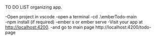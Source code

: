 

  TO DO LIST organizing app.
  
  -Open project in vscode
  -open a terminal
  -cd .\emberTodo-main\
  -npm install (if required)
  -ember s or ember serve
  -Visit your app at [http://localhost:4200](http://localhost:4200).
  -and go to main page  http://localhost:4200/todo-page
  
 
 
